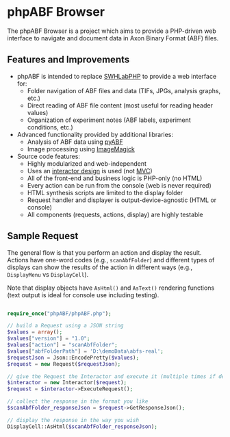 # phpABF Browser

The phpABF Browser is a project which aims to provide a PHP-driven web interface to navigate and document data in Axon Binary Format (ABF) files.

## Features and Improvements
* phpABF is intended to replace [SWHLabPHP](https://github.com/swharden/SWHLabPHP) to provide a web interface for:
  * Folder navigation of ABF files and data (TIFs, JPGs, analysis graphs, etc.)
  * Direct reading of ABF file content (most useful for reading header values)
  * Organization of experiment notes (ABF labels, experiment conditions, etc.)
* Advanced functionality provided by additional libraries:
  * Analysis of ABF data using [pyABF](https://github.com/swharden/pyABF)
  * Image processing using [ImageMagick](https://imagemagick.org)
* Source code features:
  * Highly modularized and web-independent
  * Uses an [interactor design](https://softwareengineering.stackexchange.com/questions/357052/clean-architecture-use-case-containing-the-presenter-or-returning-data) is used (not [MVC](https://en.wikipedia.org/wiki/Model%E2%80%93view%E2%80%93controller))
  * All of the front-end and business logic is PHP-only (no HTML)
  * Every action can be run from the console (web is never required)
  * HTML synthesis scripts are limited to the display folder
  * Request handler and displayer is output-device-agnostic (HTML or console)
  * All components (requests, actions, display) are highly testable

## Sample Request
The general flow is that you perform an action and display the result. Actions have one-word codes (e.g., `scanAbfFolder`) and different types of displays can show the results of the action in different ways (e.g., `DisplayMenu` vs `DisplayCell`). 

Note that display objects have `AsHtml()` and `AsText()` rendering functions (text output is ideal for console use including testing).

```php

require_once("phpABF/phpABF.php");

// build a Request using a JSON string
$values = array();
$values["version"] = "1.0";
$values["action"] = "scanAbfFolder";
$values["abfFolderPath"] = 'D:\demoData\abfs-real';
$requestJson = Json::EncodePretty($values);
$request = new Request($requestJson);

// give the Request the Interactor and execute it (multiple times if desired)
$interactor = new Interactor($request);
$request = $interactor->ExecuteRequest();

// collect the response in the format you like
$scanAbfFolder_responseJson = $request->GetResponseJson();

// display the response in the way you wish
DisplayCell::AsHtml($scanAbfFolder_responseJson);
```